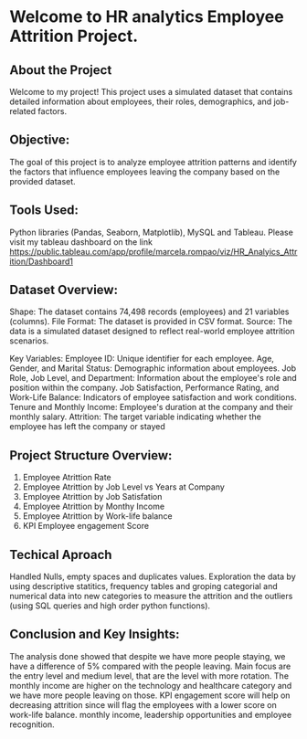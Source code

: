 # Welcome to HR analytics Employee Attrition Project.

## About the Project
Welcome to my project! This project uses a simulated dataset that contains detailed information about employees, their roles, demographics, and job-related factors.

## Objective:
The goal of this project is to analyze employee attrition patterns and identify the factors that influence employees leaving the company based on the provided dataset.

## Tools Used:
Python libraries (Pandas, Seaborn, Matplotlib), MySQL and Tableau. Please visit my tableau dashboard on the link https://public.tableau.com/app/profile/marcela.rompao/viz/HR_Analyics_Attrition/Dashboard1

## Dataset Overview:
Shape: The dataset contains 74,498 records (employees) and 21 variables (columns).
File Format: The dataset is provided in CSV format.
Source: The data is a simulated dataset designed to reflect real-world employee attrition scenarios.

Key Variables:
Employee ID: Unique identifier for each employee.
Age, Gender, and Marital Status: Demographic information about employees.
Job Role, Job Level, and Department: Information about the employee's role and position within the company.
Job Satisfaction, Performance Rating, and Work-Life Balance: Indicators of employee satisfaction and work conditions.
Tenure and Monthly Income: Employee's duration at the company and their monthly salary.
Attrition: The target variable indicating whether the employee has left the company or stayed

## Project Structure Overview:

1. Employee Atrittion Rate
2. Employee Atrittion by Job Level vs Years at Company 
3. Employee Atrittion by Job Satisfation
4. Employee Atrittion by Monthy Income
5. Employee Atrittion by Work-life balance
6. KPI Employee engagement Score

## Techical Aproach
Handled Nulls, empty spaces and duplicates values.
Exploration the data by using descriptive statitics, frequency tables and groping categorial and numerical data into new categories to measure the attrition and the outliers (using SQL queries and high order python functions).

## Conclusion and Key Insights:
The analysis done showed that despite we have more people staying, we have a difference of 5% compared with the people leaving.
Main focus are the entry level and medium level, that are the level with more rotation.
The monthly income are higher on the technology and healthcare category and we have more people leaving on those.
KPI engagement score will help on decreasing attrition since will flag the employees with a lower score on work-life balance. monthly income, leadership opportunities and employee recognition.
